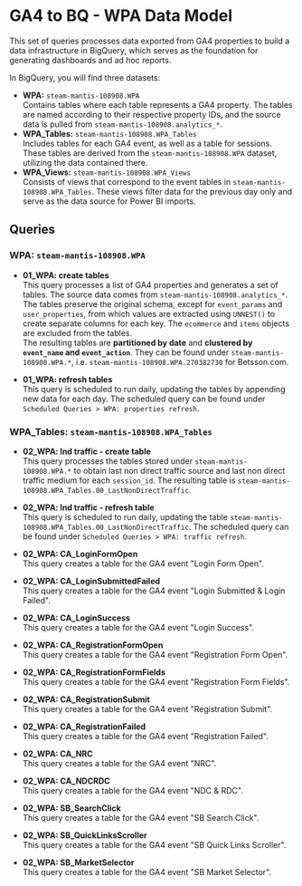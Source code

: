 # GA4 to BQ - WPA Data Model  

This set of queries processes data exported from GA4 properties to build a data infrastructure in BigQuery, which serves as the foundation for generating dashboards and ad hoc reports.  

In BigQuery, you will find three datasets:  
- **WPA:** `steam-mantis-108908.WPA`  
  Contains tables where each table represents a GA4 property. The tables are named according to their respective property IDs, and the source data is pulled from `steam-mantis-108908.analytics_*`.  
- **WPA_Tables:** `steam-mantis-108908.WPA_Tables`  
  Includes tables for each GA4 event, as well as a table for sessions. These tables are derived from the `steam-mantis-108908.WPA` dataset, utilizing the data contained there.  
- **WPA_Views:** `steam-mantis-108908.WPA_Views`  
  Consists of views that correspond to the event tables in `steam-mantis-108908.WPA_Tables`. These views filter data for the previous day only and serve as the data source for Power BI imports.  

## Queries  
### **WPA:** `steam-mantis-108908.WPA`  
- **01_WPA: create tables**  
  This query processes a list of GA4 properties and generates a set of tables. The source data comes from `steam-mantis-108908.analytics_*`.  
  The tables preserve the original schema, except for `event_params` and `user_properties`, from which values are extracted using `UNNEST()` to create separate columns for each key. The `ecommerce` and `items` objects are excluded from the tables.  
  The resulting tables are **partitioned by date** and **clustered by `event_name` and `event_action`**. They can be found under `steam-mantis-108908.WPA.*`, i.e. `steam-mantis-108908.WPA.270382730` for Betsson.com.  

- **01_WPA: refresh tables**  
  This query is scheduled to run daily, updating the tables by appending new data for each day. The scheduled query can be found under `Scheduled Queries > WPA: properties refresh`.  

### **WPA_Tables:** `steam-mantis-108908.WPA_Tables`  
- **02_WPA: lnd traffic - create table**  
  This query processes the tables stored under `steam-mantis-108908.WPA.*` to obtain last non direct traffic source and last non direct traffic medium for each `session_id`. The resulting table is `steam-mantis-108908.WPA_Tables.00_LastNonDirectTraffic`.  

- **02_WPA: lnd traffic - refresh table**  
  This query is scheduled to run daily, updating the table `steam-mantis-108908.WPA_Tables.00_LastNonDirectTraffic`. The scheduled query can be found under `Scheduled Queries > WPA: traffic refresh`.  

- **02_WPA: CA_LoginFormOpen**  
  This query creates a table for the GA4 event "Login Form Open".  

- **02_WPA: CA_LoginSubmittedFailed**  
  This query creates a table for the GA4 event "Login Submitted & Login Failed".  

- **02_WPA: CA_LoginSuccess**  
  This query creates a table for the GA4 event "Login Success".  

- **02_WPA: CA_RegistrationFormOpen**  
  This query creates a table for the GA4 event "Registration Form Open".  

- **02_WPA: CA_RegistrationFormFields**  
  This query creates a table for the GA4 event "Registration Form Fields".  

- **02_WPA: CA_RegistrationSubmit**  
  This query creates a table for the GA4 event "Registration Submit".  

- **02_WPA: CA_RegistrationFailed**  
  This query creates a table for the GA4 event "Registration Failed".  

- **02_WPA: CA_NRC**  
  This query creates a table for the GA4 event "NRC".  

- **02_WPA: CA_NDCRDC**  
  This query creates a table for the GA4 event "NDC & RDC".

- **02_WPA: SB_SearchClick**  
  This query creates a table for the GA4 event "SB Search Click".  

- **02_WPA: SB_QuickLinksScroller**  
  This query creates a table for the GA4 event "SB Quick Links Scroller".  

- **02_WPA: SB_MarketSelector**  
  This query creates a table for the GA4 event "SB Market Selector". 

